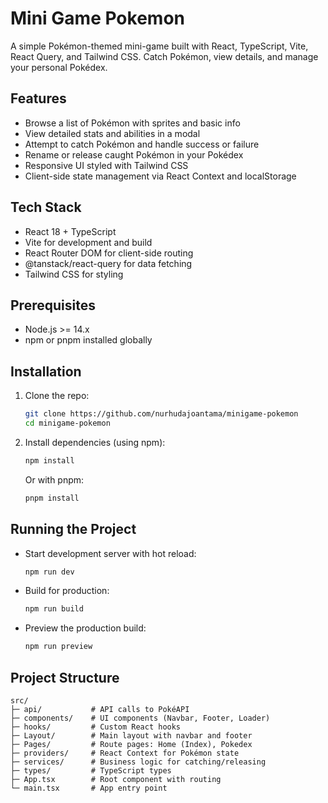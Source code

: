 # Mini Game Pokemon

A simple Pokémon-themed mini-game built with React, TypeScript, Vite, React Query, and Tailwind CSS. Catch Pokémon, view details, and manage your personal Pokédex.

## Features
- Browse a list of Pokémon with sprites and basic info
- View detailed stats and abilities in a modal
- Attempt to catch Pokémon and handle success or failure
- Rename or release caught Pokémon in your Pokédex
- Responsive UI styled with Tailwind CSS
- Client-side state management via React Context and localStorage

## Tech Stack
- React 18 + TypeScript
- Vite for development and build
- React Router DOM for client-side routing
- @tanstack/react-query for data fetching
- Tailwind CSS for styling

## Prerequisites
- Node.js >= 14.x
- npm or pnpm installed globally

## Installation
1. Clone the repo:

   ```bash
   git clone https://github.com/nurhudajoantama/minigame-pokemon
   cd minigame-pokemon
   ```

2. Install dependencies (using npm):

   ```bash
   npm install
   ```

   Or with pnpm:

   ```bash
   pnpm install
   ```

## Running the Project

- Start development server with hot reload:

  ```bash
  npm run dev
  ```

- Build for production:

  ```bash
  npm run build
  ```

- Preview the production build:

  ```bash
  npm run preview
  ```

## Project Structure
```
src/
├─ api/           # API calls to PokéAPI
├─ components/    # UI components (Navbar, Footer, Loader)
├─ hooks/         # Custom React hooks
├─ Layout/        # Main layout with navbar and footer
├─ Pages/         # Route pages: Home (Index), Pokedex
├─ providers/     # React Context for Pokémon state
├─ services/      # Business logic for catching/releasing
├─ types/         # TypeScript types
├─ App.tsx        # Root component with routing
└─ main.tsx       # App entry point
```
